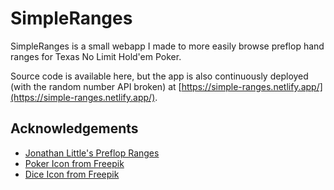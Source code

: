 # SimpleRanges

SimpleRanges is a small webapp I made to more easily browse preflop hand ranges for Texas No Limit Hold'em Poker.

Source code is available here, but the app is also continuously deployed (with the random number API broken) at [https://simple-ranges.netlify.app/](https://simple-ranges.netlify.app/).

## Acknowledgements

- [Jonathan Little's Preflop Ranges](https://poker-coaching.s3.amazonaws.com/tools/preflop-charts/full-preflop-charts.pdf)
- [Poker Icon from Freepik](https://www.flaticon.com/free-icons/poker)
- [Dice Icon from Freepik](https://www.flaticon.com/free-icons/dice)
